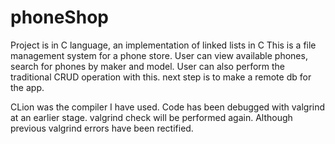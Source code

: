 # phoneShop
Project is in C language, an implementation of linked lists in C
This is a file management system for a phone store.
User can view available phones, search for phones by maker and model.
User can also perform the traditional CRUD operation with this.
next step is to make a remote db for the app.

CLion was the compiler I have used. Code has been debugged with 
valgrind at an earlier stage. valgrind check will be performed again.
Although previous valgrind errors have been rectified.